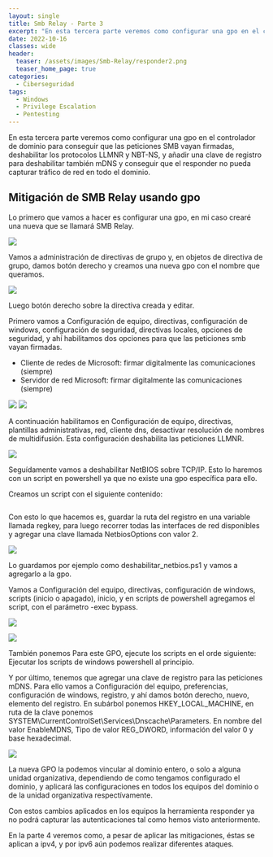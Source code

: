 ```yaml
---
layout: single
title: Smb Relay - Parte 3
excerpt: "En esta tercera parte veremos como configurar una gpo en el controlador de dominio para conseguir que las peticiones SMB vayan firmadas, deshabilitar los protocolos LLMNR y NBT-NS, y añadir una clave de registro para deshabilitar también mDNS y conseguir que el responder no pueda capturar tráfico de red en todo el dominio."
date: 2022-10-16
classes: wide
header:
  teaser: /assets/images/Smb-Relay/responder2.png
  teaser_home_page: true
categories:
  - Ciberseguridad
tags:
  - Windows
  - Privilege Escalation
  - Pentesting
---
```


En esta tercera parte veremos como configurar una gpo en el controlador de dominio para conseguir que las peticiones SMB vayan firmadas, deshabilitar los protocolos LLMNR y NBT-NS, y añadir una clave de registro para deshabilitar también mDNS y conseguir que el responder no pueda capturar tráfico de red en todo el dominio.

## Mitigación de SMB Relay usando gpo

Lo primero que vamos a hacer es configurar una gpo, en mi caso crearé una nueva que se llamará SMB Relay.

![](/assets/images/Smb-Relay/admgpo.png)

Vamos a administración de directivas de grupo y, en objetos de directiva de grupo, damos botón derecho y creamos una nueva gpo con el nombre que queramos.

![](/assets/images/Smb-Relay/newgpo.png)

Luego botón derecho sobre la directiva creada y editar.

Primero vamos a Configuración de equipo, directivas, configuración de windows, configuración de seguridad, directivas locales, opciones de seguridad, y ahí habilitamos dos opciones para que las peticiones smb vayan firmadas.

 - Cliente de redes de Microsoft: firmar digitalmente las comunicaciones (siempre)
 - Servidor de red Microsoft: firmar digitalmente las comunicaciones (siempre)

![](/assets/images/Smb-Relay/smbsign1.png)
![](/assets/images/Smb-Relay/smbsign2.png)

A continuación habilitamos en Configuración de equipo, directivas, plantillas administrativas, red, cliente dns, desactivar resolución de nombres de multidifusión. Esta configuración deshabilita las peticiones LLMNR.

![](/assets/images/Smb-Relay/llmnr.png)

Seguídamente vamos a deshabilitar NetBIOS sobre TCP/IP. Esto lo haremos con un script en powershell ya que no existe una gpo específica para ello.

Creamos un script con el siguiente contenido:

```powershell

```

Con esto lo que hacemos es, guardar la ruta del registro en una variable llamada regkey, para luego recorrer todas las interfaces de red disponibles y agregar una clave llamada NetbiosOptions con valor 2.

![](/assets/images/Smb-Relay/script.png)

Lo guardamos por ejemplo como deshabilitar_netbios.ps1 y vamos a agregarlo a la gpo.

Vamos a Configuración del equipo, directivas, configuración de windows, scripts (inicio o apagado), inicio, y en scripts de powershell agregamos el script, con el parámetro -exec bypass.

![](/assets/images/Smb-Relay/scriptgpo.png)

![](/assets/images/Smb-Relay/editascript.png)

También ponemos Para este GPO, ejecute los scripts en el orde siguiente: Ejecutar los scripts de windows powershell al principio.

Y por último, tenemos que agregar una clave de registro para las peticiones mDNS. Para ello vamos a Configuración del equipo, preferencias, configuración de windows, registro, y ahí damos botón derecho, nuevo, elemento del registro. En subárbol ponemos HKEY_LOCAL_MACHINE, en ruta de la clave ponemos SYSTEM\CurrentControlSet\Services\Dnscache\Parameters. En nombre del valor EnableMDNS, Tipo de valor REG_DWORD, información del valor 0 y base hexadecimal.

![](/assets/images/Smb-Relay/reg.png)

La nueva GPO la podemos vincular al dominio entero, o solo a alguna unidad organizativa, dependiendo de como tengamos configurado el dominio, y aplicará las configuraciones en todos los equipos del dominio o de la unidad organizativa respectívamente.

Con estos cambios aplicados en los equipos la herramienta responder ya no podrá capturar las autenticaciones tal como hemos visto anteriormente.

En la parte 4 veremos como, a pesar de aplicar las mitigaciones, éstas se aplican a ipv4, y por ipv6 aún podemos realizar diferentes ataques.
